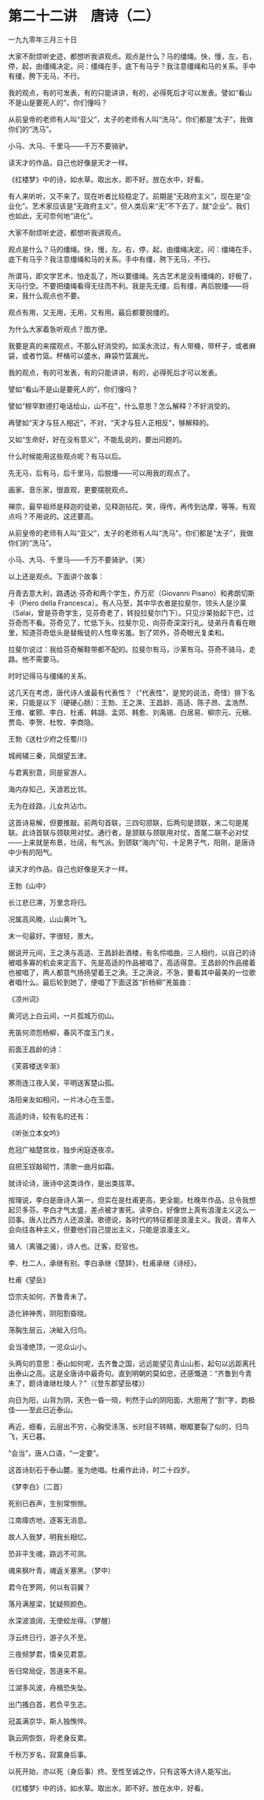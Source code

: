    

# 第二十二讲　唐诗（二）

一九九零年三月三十日

大家不耐烦听史迹，都想听我讲观点。观点是什么？马的缰绳。快，慢，左，右，停，起，由缰绳决定。问：缰绳在手，底下有马乎？我注意缰绳和马的关系。手中有缰，胯下无马，不行。

我的观点，有的可发表，有的只能讲讲，有的，必得死后才可以发表。譬如“看山不是山是要死人的”，你们懂吗？

从前皇帝的老师有人叫“亚父”，太子的老师有人叫“洗马”。你们都是“太子”，我做你们的“洗马”。

小马、大马、千里马——千万不要骑驴。

读天才的作品，自己也好像是天才一样。

《红楼梦》中的诗，如水草。取出水，即不好。放在水中，好看。

有人来听听，又不来了。现在听者比较稳定了。前期是“无政府主义”，现在是“企业化”。艺术家应该是“无政府主义”，但人类后来“无”不下去了，就“企业”。我们也如此，无可奈何地“进化”。

大家不耐烦听史迹，都想听我讲观点。

观点是什么？马的缰绳。快，慢，左，右，停，起，由缰绳决定。问：缰绳在手，底下有马乎？我注意缰绳和马的关系。手中有缰，胯下无马，不行。

所谓马，即文学艺术，怕走乱了，所以要缰绳。先古艺术是没有缰绳的，好极了，天马行空。不要把缰绳看得无往而不利。我是先无缰，后有缰，再后脱缰——将来，我什么观点也不要。

观点有用，又无用，无用，又有用。最后都要脱缰的。

为什么大家着急听观点？图方便。

我要是真的来摆观点，不那么好消受的。如溪水流过，有人带桶，带杯子，或者麻袋，或者竹篮。杯桶可以盛水，麻袋竹篮漏光。

我的观点，有的可发表，有的只能讲讲，有的，必得死后才可以发表。

譬如“看山不是山是要死人的”，你们懂吗？

譬如“穆罕默德打电话给山，山不在”，什么意思？怎么解释？不好消受的。

再譬如“天才与狂人相近”，不对，“天才与狂人正相反”，够解释的。

又如“生命好，好在没有意义”，不能乱说的，要出问题的。

什么时候能用这些观点呢？有马以后。

先无马，后有马，后千里马，后脱缰——可以用我的观点了。

  

画家、音乐家，很直观，更要摆脱观点。

禅宗，最早祖师是释迦的徒弟，见释迦拈花，笑，得传。再传到达摩，等等。有观点吗？不用说的。这还要高。

从前皇帝的老师有人叫“亚父”，太子的老师有人叫“洗马”。你们都是“太子”，我做你们的“洗马”。

小马、大马、千里马——千万不要骑驴。（笑）

以上还是观点。下面讲个故事：

丹青去意大利，路遇达·芬奇和两个学生，乔万尼（Giovanni Pisano）和弗朗切斯卡（Piero della Francesca）。有人马至，其中华衣者是拉斐尔，领头人是沙莱（Salai，曾是芬奇学生，见芬奇老了，转投拉斐尔门下）。只见沙莱抬起下巴，过芬奇而不看。芬奇见了，忙低下头。拉斐尔见，向芬奇深深行礼。徒弟丹青看在眼里，知道芬奇低头是替叛徒的人性卑劣羞。到了郊外，芬奇眼光复柔和。

拉斐尔说过：我给芬奇解鞋带都不配的。拉斐尔有马，沙莱有马。芬奇不骑马，走路。他不需要马。

时时记得马与缰绳的关系。

  

这几天在考虑，唐代诗人谁最有代表性？（“代表性”，是党的说法，奇怪）排下名来，只能是以下（硬硬心肠）：王勃、王之涣、王昌龄、高适、陈子昂、孟浩然、王维、崔颢、李白、杜甫、韩翃、孟郊、韩愈、刘禹锡、白居易、柳宗元、元稹、贾岛、李贺、杜牧、李商隐。

王勃《送杜少府之任蜀川》

城阙辅三秦，风烟望五津。

与君离别意，同是宦游人。

海内存知己，天涯若比邻。

无为在歧路，儿女共沾巾。

这首诗易解，但要推敲。前两句首联，三四句颔联，后两句是颈联，末二句是尾联。此诗首联与颈联用对仗。通行者，是颔联与颈联用对仗，首尾二联不必对仗——上来就是布景，壮阔，有气派。到颈联“海内”句，十足男子气，阳刚，是唐诗中少有的阳气。

读天才的作品，自己也好像是天才一样。

王勃《山中》

长江悲已滞，万里念将归。

况属高风晚，山山黄叶飞。

末一句最好。字很轻，景大。

据说开元间，王之涣与高适、王昌龄赴酒楼，有名伶唱曲，三人相约，以自己的诗被唱多寡的机会来定高下。先是高适的作品被唱了，高适得意。王昌龄的作品接着也被唱了，两人都意气扬扬望着王之涣。王之涣说，不急，要看其中最美的一位歌者唱什么。最后轮到她了，便唱了下面这首“折杨柳”羌笛曲：

《凉州词》

黄河远上白云间，一片孤城万仞山。

羌笛何须怨杨柳，春风不度玉门关。

前面王昌龄的诗：

《芙蓉楼送辛渐》

寒雨连江夜入吴，平明送客楚山孤。

洛阳亲友如相问，一片冰心在玉壶。

高适的诗，较有名的还有：

《听张立本女吟》

危冠广袖楚宫妆，独步闲庭逐夜凉。

自把玉钗敲砌竹，清歌一曲月如霜。

就诗论诗，唐诗中这类诗作，是出类拔萃。

按理说，李白是唐诗人第一，但实在是杜甫更高，更全能。杜晚年作品，总令我想起贝多芬。李白才气太盛，差点被才害死。读李白，好像世上真有浪漫主义这么一回事。唐人比西方人还浪漫。歌德说，各时代的特征都是浪漫主义。我说，青年人会向往各种主义，但要他们自己提出主义，只能是浪漫主义。

  

骚人（离骚之骚），诗人也。迁客，贬官也。

李、杜二人，承继有别。李白承继《楚辞》，杜甫承继《诗经》。

杜甫《望岳》

岱宗夫如何，齐鲁青未了。

造化钟神秀，阴阳割昏晓。

荡胸生层云，决眦入归鸟。

会当凌绝顶，一览众山小。

头两句的意思：泰山如何呢，去齐鲁之国，远远能望见青山山影，起句以远距离托出泰山之高。这是全唐诗中最奇句。直到明朝的莫如忠，还感慨道：“齐鲁到今青未了，题诗谁继杜陵人？”（《登东郡望岳楼》）

向日为阳，山背为阴，天色一昏一晓，判然于山的阴阳面，大胆用了“割”字，韵极佳——至此已近泰山。

再近，细看，云层出不穷，心胸受涤荡，长时目不转睛，眼眶要裂了似的，归鸟飞，天已暮。

“会当”，唐人口语，“一定要”。

这首诗刻石于泰山麓，鉴为绝唱。杜甫作此诗，时二十四岁。

《梦李白》（二首）

死别已吞声，生别常恻恻。

江南瘴疠地，逐客无消息。

故人入我梦，明我长相忆。

恐非平生魂，路远不可测。

魂来枫叶青，魂返关塞黑。（梦中）

君今在罗网，何以有羽翼？

落月满屋梁，犹疑照颜色。

水深波浪阔，无使蛟龙得。（梦醒）

浮云终日行，游子久不至。

三夜频梦君，情亲见君意。

告归常局促，苦道来不易。

江湖多风波，舟楫恐失坠。

出门搔白首，若负平生志。

冠盖满京华，斯人独憔悴。

孰云网恢恢，将老身反累。

千秋万岁名，寂寞身后事。

以死开始，亦以死（身后事）终。至性至诚之作，只有这等大诗人能写出。

《红楼梦》中的诗，如水草。取出水，即不好。放在水中，好看。